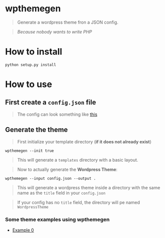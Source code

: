 # wpthemegen
> Generate a wordpress theme fron a JSON config.

> _Because nobody wants to write PHP_

# How to install

    python setup.py install

# How to use
## First create a `config.json` file
> The config can look something like [this](examples/0/config.json)

## Generate the theme
> First initialize your template directory (__if it does not already exist__)

    wpthemegen --init true

> This will generate a `templates` directory with a basic layout.

> Now to actually generate the __Wordpress Theme__:
    
    wpthemegen --input config.json --output .

> This will generate a wordpress theme inside a directory with the same name
> as the `title` field in your `config.json`

> If your config has no `title` field, the directory will pe named `WordpressTheme`

### Some theme examples using wpthemegen
* [Example 0](examples/0)
